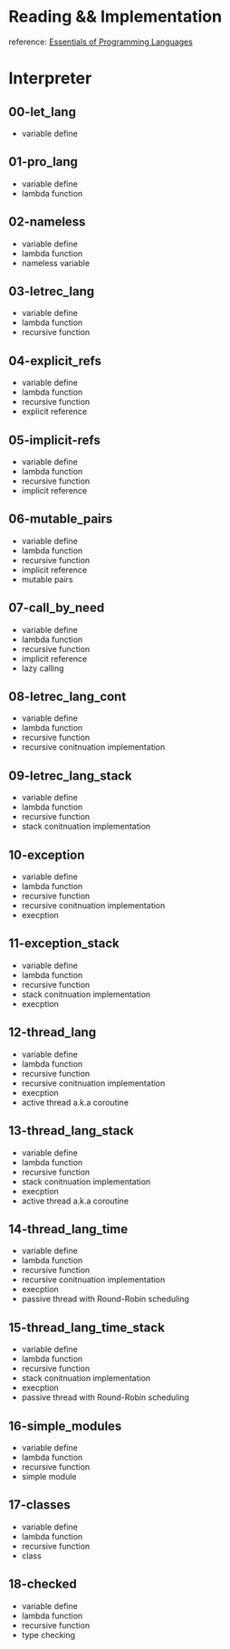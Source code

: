 # Reading && Implementation
reference: [Essentials of Programming Languages](https://www.eopl3.com/)
# Interpreter

## 00-let_lang
- variable define

## 01-pro_lang
- variable define
- lambda function

## 02-nameless
- variable define
- lambda function
- nameless variable

## 03-letrec_lang
- variable define
- lambda function
- recursive function

## 04-explicit_refs
- variable define
- lambda function
- recursive function
- explicit reference

## 05-implicit-refs
- variable define
- lambda function
- recursive function
- implicit reference

## 06-mutable_pairs
- variable define
- lambda function
- recursive function
- implicit reference 
- mutable pairs

## 07-call_by_need
- variable define
- lambda function
- recursive function
- implicit reference 
- lazy calling

## 08-letrec_lang_cont
- variable define
- lambda function
- recursive function
- recursive conitnuation implementation

## 09-letrec_lang_stack
- variable define
- lambda function
- recursive function
- stack conitnuation implementation

## 10-exception
- variable define
- lambda function
- recursive function
- recursive conitnuation implementation
- execption 

## 11-exception_stack
- variable define
- lambda function
- recursive function
- stack conitnuation implementation
- execption 

## 12-thread_lang
- variable define
- lambda function
- recursive function
- recursive conitnuation implementation
- execption 
- active thread a.k.a coroutine

## 13-thread_lang_stack
- variable define
- lambda function
- recursive function
- stack conitnuation implementation
- execption 
- active thread a.k.a coroutine

## 14-thread_lang_time
- variable define
- lambda function
- recursive function
- recursive conitnuation implementation
- execption 
- passive thread with Round-Robin scheduling

## 15-thread_lang_time_stack
- variable define
- lambda function
- recursive function
- stack conitnuation implementation
- execption 
- passive thread with Round-Robin scheduling

## 16-simple_modules
- variable define
- lambda function
- recursive function
- simple module

## 17-classes
- variable define
- lambda function
- recursive function
- class

## 18-checked
- variable define
- lambda function
- recursive function
- type checking